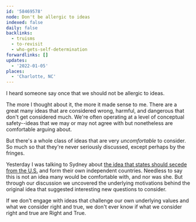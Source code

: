 ```yaml
---
id: '58469578'
node: Don't be allergic to ideas
indexed: false
daily: false
backlinks:
  - truisms
  - to-revisit
  - who-gets-self-determination
forwardlinks: []
updates:
  - '2022-01-05'
places:
  - 'Charlotte, NC'
---
```

I heard someone say once that we should not be allergic to ideas. 

The more I thought about it, the more it made sense to me. There  are a great many ideas that are considered wrong, harmful, and dangerous that don't get considered much. We're often operating at a level of conceptual safety--ideas that we may or may not agree with but nonetheless are comfortable arguing about. 

But there's a whole class of ideas that are very *uncomfortable* to consider. So much so that they're never seriously discussed, except perhaps by the fringes. 

Yesterday I was talking to Sydney about [the idea that states should secede from the U.S.](https://observer.com/2016/06/the-case-for-american-secession/) and form their own independent countries. Needless to say this is not an idea many would be comfortable with, and nor was she. But through our discussion we uncovered the underlying motivations behind the original idea that suggested interesting new questions to consider. 

If we don't engage with ideas that challenge our own underlying values and what we consider right and true, we don't ever know if what we consider right and true are Right and True. 
